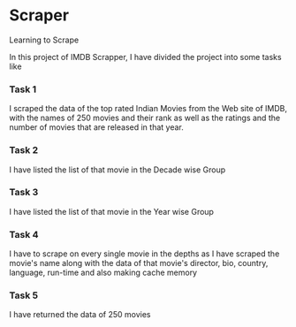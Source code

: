 # Scraper
Learning  to Scrape

In this project of IMDB Scrapper, I have divided the project into some tasks like
### Task 1
I scraped the data of the top rated Indian Movies from the Web site of IMDB, with the names of 250 movies and their rank as well as the ratings and the number of movies that are released in that year.
### Task 2
I have listed the list of that movie in the Decade wise Group
### Task 3
I have listed the list of that movie in the Year wise Group
### Task 4
I have to scrape on every single movie in the depths as I have scraped the movie's name along with the data of that movie's director, bio, country, language, run-time and also making cache memory
### Task 5
I have returned the data of 250 movies
